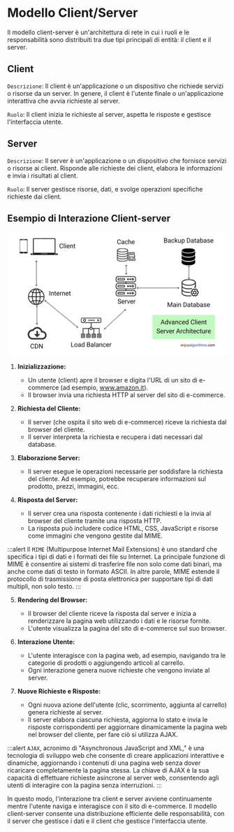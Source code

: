 # Modello Client/Server


Il modello client-server è un'architettura di rete in cui i ruoli e le responsabilità sono distribuiti tra due tipi principali di entità: il client e il server.

## Client

`Descrizione`: Il client è un'applicazione o un dispositivo che richiede servizi o risorse da un server. In genere, il client è l'utente finale o un'applicazione interattiva che avvia richieste al server.

`Ruolo`: Il client inizia le richieste al server, aspetta le risposte e gestisce l'interfaccia utente.

## Server

`Descrizione`: Il server è un'applicazione o un dispositivo che fornisce servizi o risorse ai client. Risponde alle richieste dei client, elabora le informazioni e invia i risultati al client.

`Ruolo`: Il server gestisce risorse, dati, e svolge operazioni specifiche richieste dai client.



## Esempio di Interazione Client-server

![1_SBH_Y5t32ixv8C_F1MVYzA.png](/1_SBH_Y5t32ixv8C_F1MVYzA.png)

1. **Inizializzazione:**
   - Un utente (client) apre il browser e digita l'URL di un sito di e-commerce (ad esempio, www.amazon.it).
   - Il browser invia una richiesta HTTP al server del sito di e-commerce.

2. **Richiesta del Cliente:**
   - Il server (che ospita il sito web di e-commerce) riceve la richiesta dal browser del cliente.
   - Il server interpreta la richiesta e recupera i dati necessari dal database.

3. **Elaborazione Server:**
   - Il server esegue le operazioni necessarie per soddisfare la richiesta del cliente. Ad esempio, potrebbe recuperare informazioni sul prodotto, prezzi, immagini, ecc.

4. **Risposta del Server:**
   - Il server crea una risposta contenente i dati richiesti e la invia al browser del cliente tramite una risposta HTTP.
   - La risposta può includere codice HTML, CSS, JavaScript e risorse come immagini che vengono gestite dal MIME.

:::alert
Il `MIME` (Multipurpose Internet Mail Extensions) è uno standard che specifica i tipi di dati e i formati dei file su Internet. La principale funzione di MIME è consentire ai sistemi di trasferire file non solo come dati binari, ma anche come dati di testo in formato ASCII. In altre parole, MIME estende il protocollo di trasmissione di posta elettronica per supportare tipi di dati multipli, non solo testo.
:::

5. **Rendering del Browser:**
   - Il browser del cliente riceve la risposta dal server e inizia a renderizzare la pagina web utilizzando i dati e le risorse fornite.
   - L'utente visualizza la pagina del sito di e-commerce sul suo browser.

6. **Interazione Utente:**
   - L'utente interagisce con la pagina web, ad esempio, navigando tra le categorie di prodotti o aggiungendo articoli al carrello.
   - Ogni interazione genera nuove richieste che vengono inviate al server.

7. **Nuove Richieste e Risposte:**
   - Ogni nuova azione dell'utente (clic, scorrimento, aggiunta al carrello) genera richieste al server.
   - Il server elabora ciascuna richiesta, aggiorna lo stato e invia le risposte corrispondenti per aggiornare dinamicamente la pagina web nel browser del cliente, per fare ciò si utilizza AJAX.

:::alert
`AJAX`, acronimo di "Asynchronous JavaScript and XML," è una tecnologia di sviluppo web che consente di creare applicazioni interattive e dinamiche, aggiornando i contenuti di una pagina web senza dover ricaricare completamente la pagina stessa. La chiave di AJAX è la sua capacità di effettuare richieste asincrone al server web, consentendo agli utenti di interagire con la pagina senza interruzioni.
:::

In questo modo, l'interazione tra client e server avviene continuamente mentre l'utente naviga e interagisce con il sito di e-commerce. Il modello client-server consente una distribuzione efficiente delle responsabilità, con il server che gestisce i dati e il client che gestisce l'interfaccia utente.
